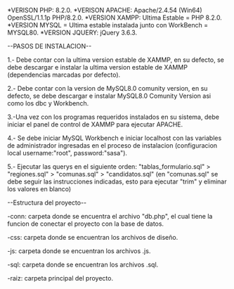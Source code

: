 *VERISON PHP: 8.2.0. *VERISON APACHE: Apache/2.4.54 (Win64) OpenSSL/1.1.1p PHP/8.2.0. *VERSION XAMPP: Ultima Estable = PHP 8.2.0. *VERSION MYSQL = Ultima estable instalada junto con WorkBench = MYSQL80. *VERSION JQUERY: jQuery 3.6.3.

--PASOS DE INSTALACION--

1.- Debe contar con la ultima version estable de XAMMP, en su defecto, se debe descargar e instalar la ultima version estable de XAMMP (dependencias marcadas por defecto).

2.- Debe contar con la version de MySQL8.0 comunity version, en su defecto, se debe descargar e instalar MySQL8.0 Comunity Version asi como los dbc y Workbench.

3.-Una vez con los programas requeridos instalados en su sistema, debe iniciar el panel de control de XAMMP para ejecutar APACHE.

4.- Se debe iniciar MySQL Workbench e iniciar localhost con las variables de administrador ingresadas en el proceso de instalacion (configuracion local username:"root", password:"sasa").

5.- Ejecutar las querys en el siguiente orden: "tablas_formulario.sql" > "regiones.sql" > "comunas.sql" > "candidatos.sql" (en "comunas.sql" se debe seguir las instrucciones indicadas, esto para ejecutar "trim" y eliminar los valores en blanco)

--Estructura del proyecto--

-conn: carpeta donde se encuentra el archivo "db.php", el cual tiene la funcion de conectar el proyecto con la base de datos.

-css: carpeta donde se encuentran los archivos de diseño.

-js: carpeta donde se encuentran los archivos .js.

-sql: carpeta donde se encuentran los archivos .sql.

-raiz: carpeta principal del proyecto.